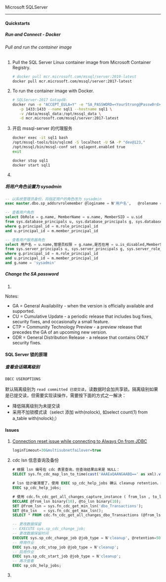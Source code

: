Microsoft SQLServer

---

#### Quickstarts

##### Run and Connect - Docker

###### Pull and run the container image

1. Pull the SQL Server Linux container image from Microsoft Container Registry.

   ```bash
   # docker pull mcr.microsoft.com/mssql/server:2019-latest
   docker pull mcr.microsoft.com/mssql/server:2017-latest
   ```

   

2. To run the container image with Docker.

   ```bash
   # SQLServer-2017 Gotapd8-
   docker run -e "ACCEPT_EULA=Y" -e "SA_PASSWORD=<YourStrong@Passw0rd>" \
      -p 1433:1433 --name sql1 --hostname sql1 \
      -v /data/mssql_data:/opt/mssql_data \
      -d mcr.microsoft.com/mssql/server:2017-latest
   ```

   

3. 开启 mssql-server 的代理服务

   ```bash
   docker exec -it sql1 bash
   /opt/mssql-tools/bin/sqlcmd -S localhost -U SA -P "dev@123,"
   /opt/mssql/bin/mssql-conf set sqlagent.enabled true
   exit
   
   docker stop sql1
   docker start sql1
   ```

   

4. 

##### 将用户角色设置为 sysadmin

```sql
-- 以系统管理员身份，将指定用户的角色改为 sysadmin
exec master.dbo.sp_addsrvrolemember @loginame = N'用户名',   @rolename = N'sysadmin'

-- 查看用户角色
select DbRole = g.name, MemberName = u.name, MemberSID = u.sid  
from sys.database_principals u, sys.database_principals g, sys.database_role_members m  
where g.principal_id = m.role_principal_id  
and u.principal_id = m.member_principal_id

-- 查看用户服务器角色
select 用户名 = u.name,管理员权限 = g.name,是否在用 = u.is_disabled,MemberSID = u.sid  
from sys.server_principals u, sys.server_principals g, sys.server_role_members m  
where g.principal_id = m.role_principal_id  
and u.principal_id = m.member_principal_id  
and g.name = 'sysadmin'
```



##### Change the SA password

1. 

Notes:

- GA = General Availability - when the version is officially available and supported.
- CU = Cumulative Update - a periodic release that includes bug fixes, security fixes, and occasionally a small feature.
- CTP = Community Technology Preview - a preview release that precedes the GA of an upcoming new version.
- GDR = General Distribution Release - a release that contains ONLY security fixes.

#### SQL Server 锁的原理

##### 查看会话隔离级别

```sql
DBCC USEROPTIONS
```

默认隔离级别为 `read committed 已提交读`，读数据时会加共享锁。隔离级别如果是已提交读，但需要实现读操作，需要按下面的方式之一解决： 

- 降低隔离级别为未提交读
- 采用不加锁模式读（select 添加 with(nolock), 如select count(1) from a_table with(nolock);）

#### Issues

1. [Connection reset issue while connecting to Always On from JDBC](https://github.com/microsoft/mssql-jdbc/issues/1384)

   ```sql
   loginTimeout=30&multisubnetfailover=true
   ```

   

2. cdc lsn 信息查询及备份

   ```sql
   # 根据 lsn 编号在 cdc 表里查询，但查询结果出来是 NULL：
   SELECT sys.fn_cdc_map_lsn_to_time(cast('AAAEaQAANGAABQ==' as xml).value('xs:base64Binary(.)', 'varbinary(max)'));
   
   # lsn 估计被清理了，使用 EXEC sp_cdc_help_jobs 确认 cleanup retention，结果是 4320分钟(三天)，且没有做过手动清理；
   EXEC sp_cdc_help_jobs;
   
   # 使用 cdc.fn_cdc_get_all_changes_capture_instance ( from_lsn , to_lsn , '<row_filter_option>' ) 备份源表 dbo_Transactions cdc 表信息：
   DECLARE @from_lsn binary(10), @to_lsn binary(10);  
   SET @from_lsn = sys.fn_cdc_get_min_lsn('dbo_Transactions');  
   SET @to_lsn   = sys.fn_cdc_get_max_lsn();  
   SELECT * FROM cdc.fn_cdc_get_all_changes_dbo_Transactions (@from_lsn, @to_lsn, N'all');
   
   -- 更改数据保留
   -- EXECUTE sys.sp_cdc_change_job;
   -- 更改数据保留时间
   EXECUTE sys.sp_cdc_change_job @job_type = N'cleanup', @retention=50;
   -- 停用作业
   EXEC sys.sp_cdc_stop_job @job_type = N'cleanup';
   -- 启用作业
   EXEC sys.sp_cdc_start_job @job_type = N'cleanup';
   -- 再次查看
   EXEC sp_cdc_help_jobs;
   ```

   

3.  

[0]: https://docs.microsoft.com/zh-cn/sql/t-sql/language-reference?view=sql-server-ver15	"Transact-SQL 引用 - SQL Server"
[1]: https://hub.docker.com/_/microsoft-mssql-server
[2]: https://github.com/Microsoft/mssql-docker
[3]: https://docs.microsoft.com/en-us/sql/linux/quickstart-install-connect-docker "快速入门 - Linux Container"
[4]: https://docs.microsoft.com/en-us/sql/linux/sql-server-linux-configure-docker "最佳实践 - Docker"

[5]: https://docs.microsoft.com/en-us/sql/connect/jdbc/jdbc-driver-support-for-high-availability-disaster-recovery?view=sql-server-ver15 "JDBC driver support for High Availability, disaster recovery"
[6]: https://github.com/microsoft/mssql-jdbc "mssql jdbc"


